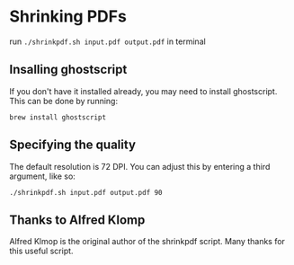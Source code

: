 # Shrinking PDFs

run `./shrinkpdf.sh input.pdf output.pdf` in terminal

## Insalling ghostscript

If you don't have it installed already, you may need to install ghostscript.
This can be done by running:

`brew install ghostscript`

## Specifying the quality

The default resolution is 72 DPI. You can adjust this by entering a third
argument, like so:

`./shrinkpdf.sh input.pdf output.pdf 90`

## Thanks to Alfred Klomp

Alfred Klmop is the original author of the shrinkpdf script. Many thanks for this
useful script.
